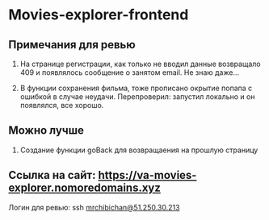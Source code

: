 # Movies-explorer-frontend

## Примечания для ревью

1. На странице регистрации, как только не вводил данные возвращало 409 и появлялось сообщение о занятом email. Не знаю даже...

2. В функции сохранения фильма, тоже прописано окрытие попапа с ошибкой в случае неудачи. Перепроверил: запустил локально и он появлялся, все хорошо.

## Можно лучше

1. Создание функции goBack для возвращаения на прошлую страницу

## Ссылка на сайт: https://va-movies-explorer.nomoredomains.xyz

Логин для ревью: ssh mrchibichan@51.250.30.213

